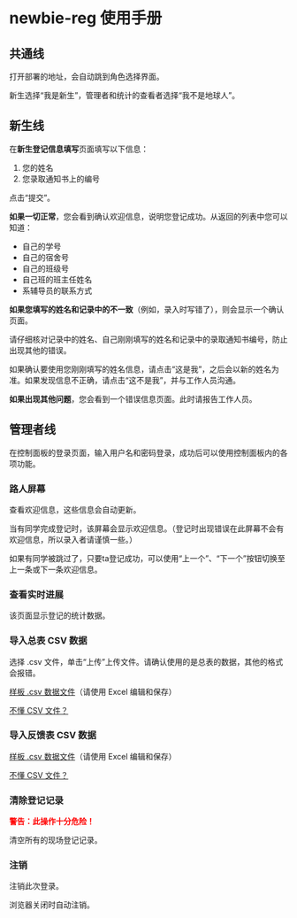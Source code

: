 # newbie-reg 使用手册

## 共通线

打开部署的地址，会自动跳到角色选择界面。

新生选择“我是新生”，管理者和统计的查看者选择“我不是地球人”。

## 新生线

在**新生登记信息填写**页面填写以下信息：

1. 您的姓名
2. 您录取通知书上的编号

点击“提交”。

**如果一切正常**，您会看到确认欢迎信息，说明您登记成功。从返回的列表中您可以知道：

- 自己的学号
- 自己的宿舍号
- 自己的班级号
- 自己班的班主任姓名
- 系辅导员的联系方式

**如果您填写的姓名和记录中的不一致**（例如，录入时写错了），则会显示一个确认页面。

请仔细核对记录中的姓名、自己刚刚填写的姓名和记录中的录取通知书编号，防止出现其他的错误。

如果确认要使用您刚刚填写的姓名信息，请点击“这是我”，之后会以新的姓名为准。如果发现信息不正确，请点击“这不是我”，并与工作人员沟通。

**如果出现其他问题**，您会看到一个错误信息页面。此时请报告工作人员。

## 管理者线

在控制面板的登录页面，输入用户名和密码登录，成功后可以使用控制面板内的各项功能。

### 路人屏幕

查看欢迎信息，这些信息会自动更新。

当有同学完成登记时，该屏幕会显示欢迎信息。（登记时出现错误在此屏幕不会有欢迎信息，所以录入者请谨慎一些。）

如果有同学被跳过了，只要ta登记成功，可以使用“上一个”、“下一个”按钮切换至上一条或下一条欢迎信息。

### 查看实时进展

该页面显示登记的统计数据。

### 导入总表 CSV 数据

选择 .csv 文件，单击“上传”上传文件。请确认使用的是总表的数据，其他的格式会报错。

[样板 .csv 数据文件](/doc/collected-sample.csv)（请使用 Excel 编辑和保存）

[不懂 CSV 文件？](http://jingyan.baidu.com/article/4b07be3c6f162448b380f384.html)

### 导入反馈表 CSV 数据

[样板 .csv 数据文件](/doc/feedback-sample.csv)（请使用 Excel 编辑和保存）

[不懂 CSV 文件？](http://jingyan.baidu.com/article/4b07be3c6f162448b380f384.html)

### 清除登记记录

**<span style="color: red;">警告：此操作十分危险！</span>**

清空所有的现场登记记录。

### 注销

注销此次登录。

浏览器关闭时自动注销。

